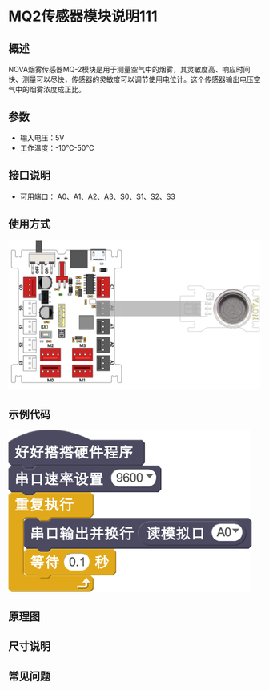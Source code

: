 # MQ2传感器模块说明111

## 概述
NOVA烟雾传感器MQ-2模块是用于测量空气中的烟雾，其灵敏度高、响应时间快、测量可以尽快，传感器的灵敏度可以调节使用电位计。这个传感器输出电压空气中的烟雾浓度成正比。

## 参数
- 输入电压：5V
- 工作温度：-10℃-50℃

## 接口说明
- 可用端口： A0、A1、A2、A3、S0、S1、S2、S3

## 使用方式
![](./images/09.png)

## 示例代码
![](./images/10.png)

## 原理图

## 尺寸说明

## 常见问题
